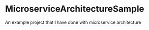 # MicroserviceArchitectureSample
An example project that I have done with microservice architecture
